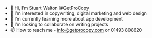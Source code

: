 - 👋 Hi, I’m Stuart Walton @GetProCopy
- 👀 I’m interested in copywriting, digital marketing and web design
- 🌱 I’m currently learning more about app development
- 💞️ I’m looking to collaborate on writing projects
- 📫 How to reach me - info@getprocopy.com or 01493 808620

<!---
GetProCopy/GetProCopy is a ✨ special ✨ repository because its `README.md` (this file) appears on your GitHub profile.
You can click the Preview link to take a look at your changes.
--->
